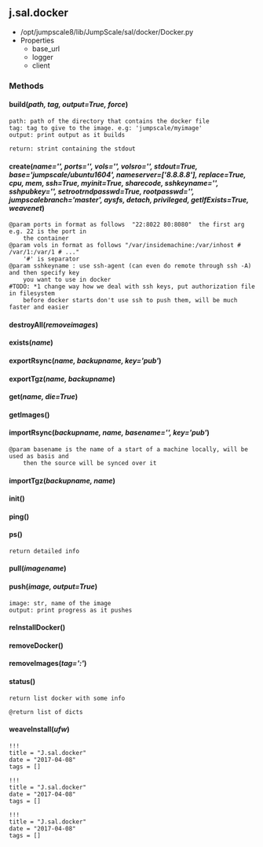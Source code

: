 <!-- toc -->
## j.sal.docker

- /opt/jumpscale8/lib/JumpScale/sal/docker/Docker.py
- Properties
    - base_url
    - logger
    - client

### Methods

#### build(*path, tag, output=True, force*) 

```
path: path of the directory that contains the docker file
tag: tag to give to the image. e.g: 'jumpscale/myimage'
output: print output as it builds

return: strint containing the stdout

```

#### create(*name='', ports='', vols='', volsro='', stdout=True, base='jumpscale/ubuntu1604', nameserver=['8.8.8.8'], replace=True, cpu, mem, ssh=True, myinit=True, sharecode, sshkeyname='', sshpubkey='', setrootrndpasswd=True, rootpasswd='', jumpscalebranch='master', aysfs, detach, privileged, getIfExists=True, weavenet*) 

```
@param ports in format as follows  "22:8022 80:8080"  the first arg e.g. 22 is the port in
    the container
@param vols in format as follows "/var/insidemachine:/var/inhost # /var/1:/var/1 # ..."
    '#' is separator
@param sshkeyname : use ssh-agent (can even do remote through ssh -A) and then specify key
    you want to use in docker
#TODO: *1 change way how we deal with ssh keys, put authorization file in filesystem
    before docker starts don't use ssh to push them, will be much faster and easier

```

#### destroyAll(*removeimages*) 

#### exists(*name*) 

#### exportRsync(*name, backupname, key='pub'*) 

#### exportTgz(*name, backupname*) 

#### get(*name, die=True*) 

#### getImages() 

#### importRsync(*backupname, name, basename='', key='pub'*) 

```
@param basename is the name of a start of a machine locally, will be used as basis and
    then the source will be synced over it

```

#### importTgz(*backupname, name*) 

#### init() 

#### ping() 

#### ps() 

```
return detailed info

```

#### pull(*imagename*) 

#### push(*image, output=True*) 

```
image: str, name of the image
output: print progress as it pushes

```

#### reInstallDocker() 

#### removeDocker() 

#### removeImages(*tag='<none>:<none>'*) 

#### status() 

```
return list docker with some info

@return list of dicts

```

#### weaveInstall(*ufw*) 


```
!!!
title = "J.sal.docker"
date = "2017-04-08"
tags = []
```

```
!!!
title = "J.sal.docker"
date = "2017-04-08"
tags = []
```

```
!!!
title = "J.sal.docker"
date = "2017-04-08"
tags = []
```
